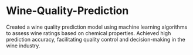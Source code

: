 # Wine-Quality-Prediction
Created a wine quality prediction model using machine learning algorithms to assess wine ratings based on chemical properties. Achieved high prediction accuracy, facilitating quality control and decision-making in the wine industry.
